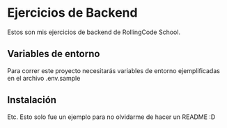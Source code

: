 
# Ejercicios de Backend

Estos son mis ejercicios de backend de RollingCode School.


## Variables de entorno

Para correr este proyecto necesitarás variables de entorno ejemplificadas en el archivo .env.sample
## Instalación

Etc. Esto solo fue un ejemplo para no olvidarme de hacer un README :D